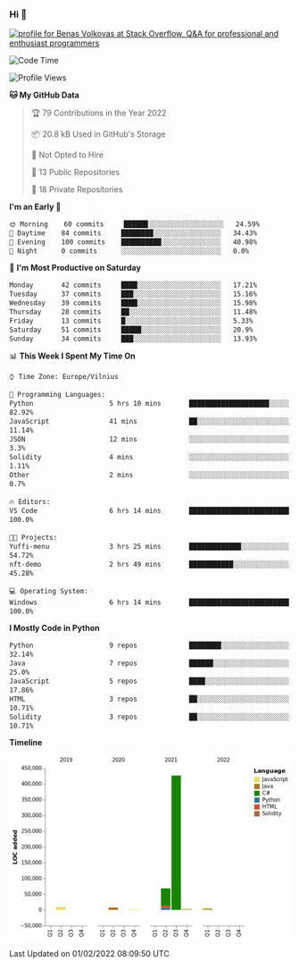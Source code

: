 ### Hi 👋
<a href="https://stackoverflow.com/users/14954249/benas-volkovas"><img src="https://stackoverflow.com/users/flair/14954249.png?theme=dark" width="208" height="58" alt="profile for Benas Volkovas at Stack Overflow, Q&amp;A for professional and enthusiast programmers" title="profile for Benas Volkovas at Stack Overflow, Q&amp;A for professional and enthusiast programmers"></a>

<!--START_SECTION:waka-->
![Code Time](http://img.shields.io/badge/Code%20Time-558%20hrs%2037%20mins-blue)

![Profile Views](http://img.shields.io/badge/Profile%20Views-0-blue)

**🐱 My GitHub Data** 

> 🏆 79 Contributions in the Year 2022
 > 
> 📦 20.8 kB Used in GitHub's Storage 
 > 
> 🚫 Not Opted to Hire
 > 
> 📜 13 Public Repositories 
 > 
> 🔑 18 Private Repositories  
 > 
**I'm an Early 🐤** 

```text
🌞 Morning    60 commits     ██████░░░░░░░░░░░░░░░░░░░   24.59% 
🌆 Daytime    84 commits     ████████░░░░░░░░░░░░░░░░░   34.43% 
🌃 Evening    100 commits    ██████████░░░░░░░░░░░░░░░   40.98% 
🌙 Night      0 commits      ░░░░░░░░░░░░░░░░░░░░░░░░░   0.0%

```
📅 **I'm Most Productive on Saturday** 

```text
Monday       42 commits     ████░░░░░░░░░░░░░░░░░░░░░   17.21% 
Tuesday      37 commits     ███░░░░░░░░░░░░░░░░░░░░░░   15.16% 
Wednesday    39 commits     ████░░░░░░░░░░░░░░░░░░░░░   15.98% 
Thursday     28 commits     ██░░░░░░░░░░░░░░░░░░░░░░░   11.48% 
Friday       13 commits     █░░░░░░░░░░░░░░░░░░░░░░░░   5.33% 
Saturday     51 commits     █████░░░░░░░░░░░░░░░░░░░░   20.9% 
Sunday       34 commits     ███░░░░░░░░░░░░░░░░░░░░░░   13.93%

```


📊 **This Week I Spent My Time On** 

```text
⌚︎ Time Zone: Europe/Vilnius

💬 Programming Languages: 
Python                   5 hrs 10 mins       ████████████████████░░░░░   82.92% 
JavaScript               41 mins             ██░░░░░░░░░░░░░░░░░░░░░░░   11.14% 
JSON                     12 mins             ░░░░░░░░░░░░░░░░░░░░░░░░░   3.3% 
Solidity                 4 mins              ░░░░░░░░░░░░░░░░░░░░░░░░░   1.11% 
Other                    2 mins              ░░░░░░░░░░░░░░░░░░░░░░░░░   0.7%

🔥 Editors: 
VS Code                  6 hrs 14 mins       █████████████████████████   100.0%

🐱‍💻 Projects: 
Yuffi-menu               3 hrs 25 mins       █████████████░░░░░░░░░░░░   54.72% 
nft-demo                 2 hrs 49 mins       ███████████░░░░░░░░░░░░░░   45.28%

💻 Operating System: 
Windows                  6 hrs 14 mins       █████████████████████████   100.0%

```

**I Mostly Code in Python** 

```text
Python                   9 repos             ████████░░░░░░░░░░░░░░░░░   32.14% 
Java                     7 repos             ██████░░░░░░░░░░░░░░░░░░░   25.0% 
JavaScript               5 repos             ████░░░░░░░░░░░░░░░░░░░░░   17.86% 
HTML                     3 repos             ██░░░░░░░░░░░░░░░░░░░░░░░   10.71% 
Solidity                 3 repos             ██░░░░░░░░░░░░░░░░░░░░░░░   10.71%

```


**Timeline**

![Chart not found](https://raw.githubusercontent.com/BenasVolkovas/BenasVolkovas/main/charts/bar_graph.png) 


 Last Updated on 01/02/2022 08:09:50 UTC
<!--END_SECTION:waka-->

